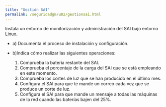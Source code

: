 ```yaml
---
title: "Gestión SAI"
permalink: /seguridadgm/u02/gestionsai.html
---
```


Instala un entorno de monitorización y administración del SAI bajo entorno Linux.

* a) Documenta el proceso de instalación y configuración.
* b)Indica cómo realizar las siguientes operaciones:

    1. Comprueba la batería restante del SAI.
    2. Comprueba el porcentaje de la carga del SAI que se está empleando en este momento.
    3. Comprueba los cortes de luz que se han producido en el último mes.
    4. Configura el SAI para que te mande un correo cada vez que se produce un corte de luz.
    5. Configura el SAI para que mande un mensaje a todas las máquinas de la red cuando las baterías bajen del 25%.